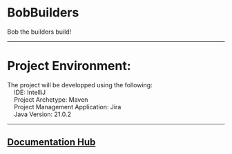 # BobBuilders
Bob the builders build!

---

# Project Environment: 
The project will be developped using the following: <br>
&nbsp;&nbsp;&nbsp;&nbsp;IDE: IntelliJ <br>
&nbsp;&nbsp;&nbsp;&nbsp;Project Archetype:  Maven <br>
&nbsp;&nbsp;&nbsp;&nbsp;Project Management Application: Jira <br>
&nbsp;&nbsp;&nbsp;&nbsp;Java Version: 21.0.2 <br>

--- 

## [Documentation Hub](https://drive.google.com/drive/folders/12dh4yEBmR-g0VRZZQVp94-PDsZ_ONl8B?usp=sharing)
